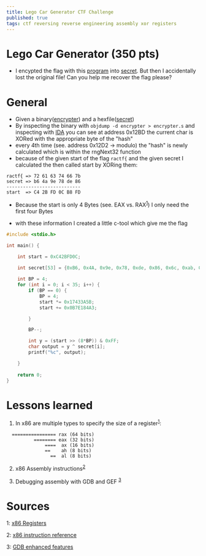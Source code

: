 ```yaml
---
title: Lego Car Generator CTF Challenge
published: true
tags: ctf reversing reverse engineering assembly xor registers
---
```


# Lego Car Generator (350 pts)

* I encypted the flag with this [program](https://github.com/DennisFeldbusch/CTFs/blob/main/Reversing/LegoCarGenerator/encrypter) into [secret](https://github.com/DennisFeldbusch/CTFs/blob/main/Reversing/LegoCarGenerator/secret). But then I accidentally lost the original file! Can you help me recover the flag please?

# General

* Given a binary([encrypter](https://github.com/DennisFeldbusch/CTFs/blob/main/Reversing/LegoCarGenerator/encrypter)) and a hexfile([secret](https://github.com/DennisFeldbusch/CTFs/blob/main/Reversing/LegoCarGenerator/secret))
* By inspecting the binary with `objdump -d encrypter > encrypter.s` and inspecting with [IDA](https://hex-rays.com/ida-free/) you can see at address 0x12BD the current char is XORed with the appropriate byte of the "hash"
* every 4th time (see. address 0x12D2 -> modulo) the "hash" is newly calculated which is within the rngNext32 function
* because of the given start of the flag `ractf{` and the given secret I calculated the then called start by XORing them:

```
ractf{ => 72 61 63 74 66 7b
secret => b6 4a 9e 78 de 86
---------------------------
start  => C4 2B FD 0C B8 FD
```

* Because the start is only 4 Bytes (see. EAX vs. RAX<sup>[1](#registers)</sup>) I only need the first four Bytes

* with these information I created a little c-tool which give me the flag

```c
#include <stdio.h>

int main() {

    int start = 0xC42BFD0C;
    
    int secret[53] = {0xB6, 0x4A, 0x9e, 0x78, 0xde, 0x86, 0x6c, 0xab, 0x11, 0x04, 0xaa, 0x9f, 0xdf, 0xe9, 0x04, 0x82, 0xd0, 0x44, 0x70, 0x29, 0x91, 0x53, 0xad, 0x1a, 0xb6, 0x94, 0xac, 0xbc, 0xc5, 0x78, 0x4b, 0xdc, 0xd3, 0x38, 0x5b, 0x74, 0x03, 0x90, 0xf7, 0xf6, 0x1d, 0x27, 0x68, 0x23, 0x80, 0x08, 0x9d, 0x60, 0x4F, 0xF2, 0xFB, 0x03, 0x23};

    int BP = 4;
    for (int i = 0; i < 35; i++) {
        if (BP == 0) {
            BP = 4;
            start *= 0x17433A5B;
            start += 0x0B7E184A3;

        }

        BP--;

        int y = (start >> (8*BP)) & 0xFF;
        char output = y ^ secret[i];
        printf("%c", output);

    }
    
    return 0;
}

```

# Lessons learned
1. In x86 are multiple types to specify the size of a register<sup>[1](#registers)</sup>:
```
  ================ rax (64 bits)
          ======== eax (32 bits)
              ====  ax (16 bits)
              ==    ah (8 bits)
                ==  al (8 bits)
```
2. x86 Assembly instructions<sup>[2](#instructionreference)</sup>

3. Debugging assembly with GDB and GEF <sup>[3](#gdbgef)</sup>

# Sources

<a name="registers">1</a>: [x86 Registers](https://stackoverflow.com/questions/25455447/x86-64-registers-rax-eax-ax-al-overwriting-full-register-contents) 

<a name="instructionreference">2</a>: [x86 instruction reference](https://www.felixcloutier.com/x86/index.html) 

<a name="gdbgef">3</a>: [GDB enhanced features](https://github.com/hugsy/gef) 


